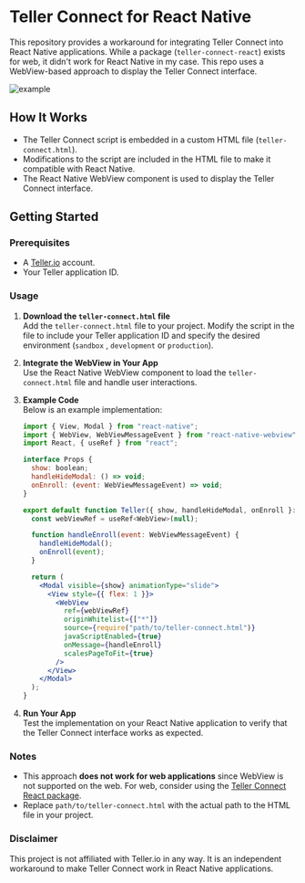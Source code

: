 # Teller Connect for React Native

This repository provides a workaround for integrating Teller Connect into React Native applications. While a package (`teller-connect-react`) exists for web, it didn't work for React Native in my case. This repo uses a WebView-based approach to display the Teller Connect interface.

![example](https://github.com/user-attachments/assets/c87496e7-e794-4cc7-8656-46f2d29a62e2)

## How It Works

- The Teller Connect script is embedded in a custom HTML file (`teller-connect.html`).
- Modifications to the script are included in the HTML file to make it compatible with React Native.
- The React Native WebView component is used to display the Teller Connect interface.

## Getting Started

### Prerequisites

- A [Teller.io](https://teller.io/) account.
- Your Teller application ID.

### Usage

1. **Download the `teller-connect.html` file**  
   Add the `teller-connect.html` file to your project. Modify the script in the file to include your Teller application ID and specify the desired environment (`sandbox` , `development` or `production`).

2. **Integrate the WebView in Your App**  
   Use the React Native WebView component to load the `teller-connect.html` file and handle user interactions.

3. **Example Code**  
   Below is an example implementation:

   ```jsx
   import { View, Modal } from "react-native";
   import { WebView, WebViewMessageEvent } from "react-native-webview";
   import React, { useRef } from "react";

   interface Props {
     show: boolean;
     handleHideModal: () => void;
     onEnroll: (event: WebViewMessageEvent) => void;
   }

   export default function Teller({ show, handleHideModal, onEnroll }: Props) {
     const webViewRef = useRef<WebView>(null);

     function handleEnroll(event: WebViewMessageEvent) {
       handleHideModal();
       onEnroll(event);
     }

     return (
       <Modal visible={show} animationType="slide">
         <View style={{ flex: 1 }}>
           <WebView
             ref={webViewRef}
             originWhitelist={["*"]}
             source={require("path/to/teller-connect.html")}
             javaScriptEnabled={true}
             onMessage={handleEnroll}
             scalesPageToFit={true}
           />
         </View>
       </Modal>
     );
   }
   ```

4. **Run Your App**  
   Test the implementation on your React Native application to verify that the Teller Connect interface works as expected.

### Notes
- This approach **does not work for web applications** since WebView is not supported on the web. For web, consider using the [Teller Connect React package](https://github.com/tellerhq/teller-connect-react).
- Replace `path/to/teller-connect.html` with the actual path to the HTML file in your project.

### Disclaimer

This project is not affiliated with Teller.io in any way. It is an independent workaround to make Teller Connect work in React Native applications.
